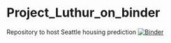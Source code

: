 # Project_Luthur_on_binder
Repository to host Seattle housing prediction
[![Binder](https://mybinder.org/badge.svg)](
http://mybinder.org/v2/gh/PrakashQM/Project_Luthur_on_binder/master)
